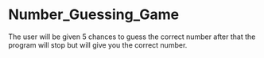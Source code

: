 # Number_Guessing_Game
The user will be given 5 chances to guess the correct number after that the program will stop but will give you the correct number.
